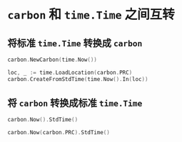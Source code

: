 # `carbon` 和 `time.Time` 之间互转

## 将标准 `time.Time` 转换成 `carbon`

```go
carbon.NewCarbon(time.Now())

loc, _ := time.LoadLocation(carbon.PRC)
carbon.CreateFromStdTime(time.Now().In(loc))
```

## 将 `carbon` 转换成标准 `time.Time`

```go
carbon.Now().StdTime()

carbon.Now(carbon.PRC).StdTime()
```